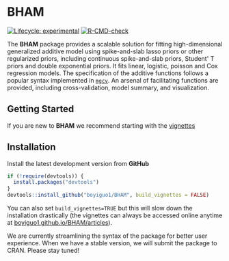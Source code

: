 # BHAM

<!-- badges: start -->

[![Lifecycle:
experimental](https://img.shields.io/badge/lifecycle-experimental-orange.svg)](https://lifecycle.r-lib.org/articles/stages.html#experimental)
[![R-CMD-check](https://github.com/boyiguo1/BHAM/workflows/R-CMD-check/badge.svg)](https://github.com/boyiguo1/BHAM/actions)

The **BHAM** package provides a scalable solution for fitting high-dimensional generalized additive model using spike-and-slab lasso priors or other regularized priors, including continuous spike-and-slab priors, Student' T priors and double exponential priors. It fits linear, logistic, poisson and Cox regression models. The specification of the additive functions follows a popular syntax implemented in [`mgcv`](https://cran.r-project.org/web/packages/mgcv/index.html). An arsenal of facilitating functions are provided, including cross-validation, model summary, and visualization.


## Getting Started

If you are new to **BHAM** we recommend starting with the [vignettes](https://boyiguo1.github.io/BHAM/articles/)


## Installation

Install the latest development version from **GitHub**

```r
if (!require(devtools)) {
  install.packages("devtools")
}
devtools::install_github("boyiguo1/BHAM", build_vignettes = FALSE)
```

You can also set `build_vignettes=TRUE` but this will slow down the installation
drastically (the vignettes can always be accessed online anytime at
[boyiguo1.github.io/BHAM/articles](https://boyiguo1.github.io/BHAM/articles)).

We are currently streamlining the syntax of the package for better user experience. When we have a stable version, we will submit the package to CRAN. Please stay tuned!
